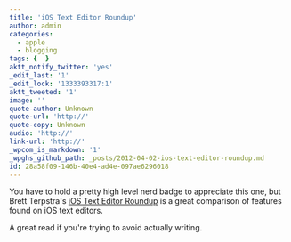 ```yaml
---
title: 'iOS Text Editor Roundup'
author: admin
categories:
  - apple
  - blogging
tags: {  }
aktt_notify_twitter: 'yes'
_edit_last: '1'
_edit_lock: '1333393317:1'
aktt_tweeted: '1'
image: ''
quote-author: Unknown
quote-url: 'http://'
quote-copy: Unknown
audio: 'http://'
link-url: 'http://'
_wpcom_is_markdown: '1'
_wpghs_github_path: _posts/2012-04-02-ios-text-editor-roundup.md
id: 28a58f09-146b-40e4-ad4e-097ae6296018
---
```

<p>You have to hold a pretty high level nerd badge to appreciate this one, but Brett Terpstra's <a href="http://brettterpstra.com/ios-text-editors/">iOS Text Editor Roundup</a> is a great comparison of features found on iOS text editors.</p>
<p>A great read if you're trying to avoid actually writing.</p>
